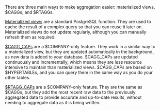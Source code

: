 There are three main ways to make aggregation easier: materialized views,
$CAGGs, and $RTAGGs.

[Materialized views][pg-materialized views] are a standard PostgreSQL function.
They are used to cache the result of a complex query so that you can reuse it
later on. Materialized views do not update regularly, although you can manually
refresh them as required.

[$CAGG_CAPs][about-caggs] are a $COMPANY-only feature. They work in
a similar way to a materialized view, but they are updated automatically in the
background, as new data is added to your database. $CAGG_CAPs are
updated continuously and incrementally, which means they are less resource
intensive to maintain than materialized views. $CAGG_CAPs are based
on $HYPERTABLEs, and you can query them in the same way as you do your other
tables.

[$RTAGG_CAPs][real-time-aggs] are a $COMPANY-only feature. They are
the same as $CAGGs, but they add the most recent raw data to the
previously aggregated data to provide accurate and up-to-date results, without
needing to aggregate data as it is being written.

[pg-materialized views]: https://www.postgresql.org/docs/current/rules-materializedviews.html
[about-caggs]: /use-timescale/:currentVersion:/continuous-aggregates/about-continuous-aggregates/
[real-time-aggs]: /use-timescale/:currentVersion:/continuous-aggregates/real-time-aggregates/
